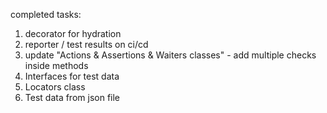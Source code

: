 completed tasks:

1. decorator for hydration
2. reporter / test results on ci/cd
3. update "Actions & Assertions & Waiters classes" - add multiple checks inside methods
4. Interfaces for test data
5. Locators class
6. Test data from json file
